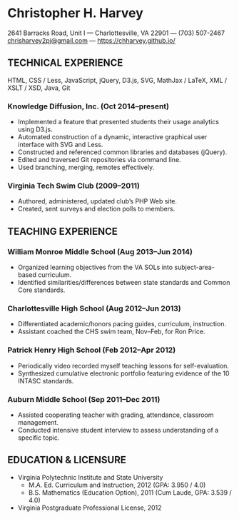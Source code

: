 
# Christopher H. Harvey
2641 Barracks Road, Unit I &mdash; Charlottesville, VA 22901 &mdash; (703) 507-2467<br/>
chrisharvey2pi@gmail.com &mdash; https://chharvey.github.io/

## TECHNICAL EXPERIENCE

HTML, CSS / Less, JavaScript, jQuery, D3.js, SVG, MathJax / LaTeX, XML / XSLT / XSD, Java, Git

### Knowledge Diffusion, Inc. (Oct 2014&ndash;present)

- Implemented a feature that presented students their usage analytics using D3.js.
- Automated construction of a dynamic, interactive graphical user interface with SVG and Less.
- Constructed and referenced common libraries and databases (jQuery).
- Edited and traversed Git repositories via command line.
- Used branching, merging, remotes effectively.

### Virginia Tech Swim Club (2009&ndash;2011)

- Authored, administered, updated club’s PHP Web site.
- Created, sent surveys and election polls to members.

## TEACHING EXPERIENCE

### William Monroe Middle School (Aug 2013&ndash;Jun 2014)

- Organized learning objectives from the VA SOLs into subject-area-based curriculum.
- Identified similarities/differences between state standards and Common Core standards.

### Charlottesville High School (Aug 2012&ndash;Jun 2013)

- Differentiated academic/honors pacing guides, curriculum, instruction.
- Assistant coached the CHS swim team, Nov&ndash;Feb, for Ron Price.

### Patrick Henry High School (Feb 2012&ndash;Apr 2012)

- Periodically video recorded myself teaching lessons for self-evaluation.
- Synthesized cumulative electronic portfolio featuring evidence of the 10 INTASC standards.

### Auburn Middle School (Sep 2011&ndash;Dec 2011)

- Assisted cooperating teacher with grading, attendance, classroom management.
- Conducted intensive student interview to assess understanding of a specific topic.

## EDUCATION & LICENSURE

- Virginia Polytechnic Institute and State University
  - M.A. Ed. Curriculum and Instruction, 2012 (GPA: 3.950 / 4.0)
  - B.S. Mathematics (Education Option), 2011 (Cum Laude, GPA: 3.539 / 4.0)
- Virginia Postgraduate Professional License, 2012
